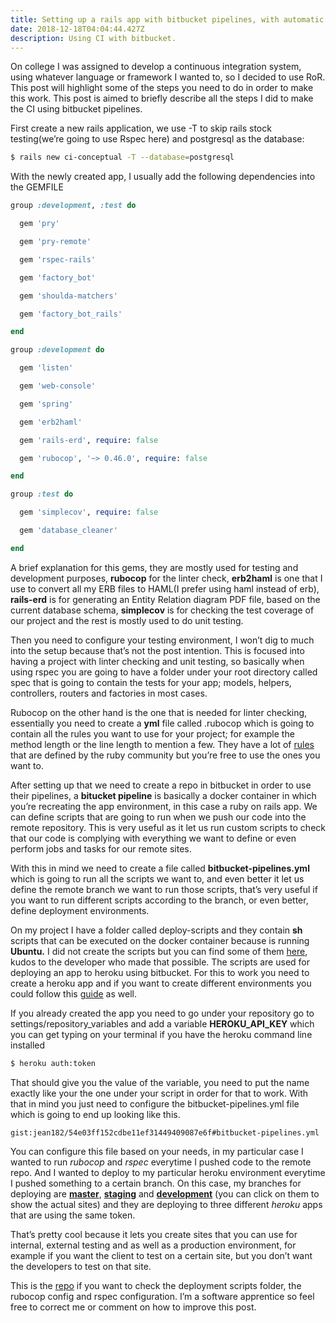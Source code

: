 ```yaml
---
title: Setting up a rails app with bitbucket pipelines, with automatic deployment to Heroku.
date: 2018-12-18T04:04:44.427Z
description: Using CI with bitbucket.
---
```


On college I was assigned to develop a continuous integration system, using whatever language or framework I wanted to, so I decided to use RoR. This post will highlight some of the steps you need to do in order to make this work. This post is aimed to briefly describe all the steps I did to make the CI using bitbucket pipelines.

First create a new rails application, we use -T to skip rails stock testing(we’re going to use Rspec here) and postgresql as the database:

```bash
$ rails new ci-conceptual -T --database=postgresql
```

With the newly created app, I usually add the following dependencies into the GEMFILE

```ruby
group :development, :test do

  gem 'pry'

  gem 'pry-remote'

  gem 'rspec-rails'

  gem 'factory_bot'

  gem 'shoulda-matchers'

  gem 'factory_bot_rails'

end

group :development do

  gem 'listen'

  gem 'web-console'

  gem 'spring'

  gem 'erb2haml'

  gem 'rails-erd', require: false

  gem 'rubocop', '~> 0.46.0', require: false

end

group :test do

  gem 'simplecov', require: false

  gem 'database_cleaner'

end
```

A brief explanation for this gems, they are mostly used for testing and development purposes, **rubocop** for the linter check, **erb2haml** is one that I use to convert all my ERB files to HAML(I prefer using haml instead of erb), **rails-erd** is for generating an Entity Relation diagram PDF file, based on the current database schema, **simplecov** is for checking the test coverage of our project and the rest is mostly used to do unit testing.

Then you need to configure your testing environment, I won’t dig to much into the setup because that’s not the post intention. This is focused into having a project with linter checking and unit testing, so basically when using rspec you are going to have a folder under your root directory called spec that is going to contain the tests for your app; models, helpers, controllers, routers and factories in most cases.

Rubocop on the other hand is the one that is needed for linter checking, essentially you need to create a **yml** file called .rubocop which is going to contain all the rules you want to use for your project; for example the method length or the line length to mention a few. They have a lot of [rules](https://github.com/github/rubocop-github/blob/master/STYLEGUIDE.md) that are defined by the ruby community but you’re free to use the ones you want to.

After setting up that we need to create a repo in bitbucket in order to use their pipelines, a **bitucket pipeline** is basically a docker container in which you’re recreating the app environment, in this case a ruby on rails app. We can define scripts that are going to run when we push our code into the remote repository. This is very useful as it let us run custom scripts to check that our code is complying with everything we want to define or even perform jobs and tasks for our remote sites.

With this in mind we need to create a file called **bitbucket-pipelines.yml** which is going to run all the scripts we want to, and even better it let us define the remote branch we want to run those scripts, that’s very useful if you want to run different scripts according to the branch, or even better, define deployment environments.

On my project I have a folder called deploy-scripts and they contain **sh** scripts that can be executed on the docker container because is running **Ubuntu.** I did not create the scripts but you can find some of them [here](https://bitbucket.org/rjst/heroku-deploy/src/master/), kudos to the developer who made that possible. The scripts are used for deploying an app to heroku using bitbucket. For this to work you need to create a heroku app and if you want to create different environments you could follow this [guide](https://devcenter.heroku.com/articles/multiple-environments) as well.

If you already created the app you need to go under your repository go to settings/repository\_variables and add a variable **HEROKU\_API\_KEY** which you can get typing on your terminal if you have the heroku command line installed

```bash
$ heroku auth:token
```

That should give you the value of the variable, you need to put the name exactly like your the one under your script in order for that to work. With that in mind you just need to configure the bitbucket-pipelines.yml file which is going to end up looking like this.

`gist:jean182/54e03ff152cdbe11ef31449409087e6f#bitbucket-pipelines.yml`

You can configure this file based on your needs, in my particular case I wanted to run _rubocop_ and _rspec_ everytime I pushed code to the remote repo. And I wanted to deploy to my particular heroku environment everytime I pushed something to a certain branch. On this case, my branches for deploying are [**master**](https://ci-conceptual.herokuapp.com), [**staging**](https://ci-conceptual-staging.herokuapp.com) and [**development**](https://ci-conceptual-development.herokuapp.com) (you can click on them to show the actual sites) and they are deploying to three different _heroku_ apps that are using the same token.

That’s pretty cool because it lets you create sites that you can use for internal, external testing and as well as a production environment, for example if you want the client to test on a certain site, but you don’t want the developers to test on that site.

This is the [repo](https://bitbucket.org/jean-182/ci-conceptual/src/develop/) if you want to check the deployment scripts folder, the rubocop config and rspec configuration. I’m a software apprentice so feel free to correct me or comment on how to improve this post.

